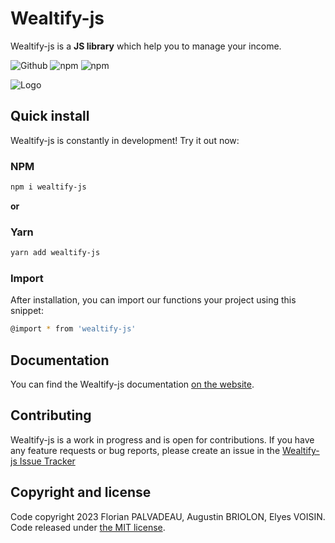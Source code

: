 # Wealtify-js

Wealtify-js is a **JS library** which help you to manage your income.

![Github](https://img.shields.io/github/v/release/FlorianPALVADEAU/Wealtify-js)
![npm](https://img.shields.io/npm/v/wealtify.svg)
![npm](https://img.shields.io/npm/dm/wealtify.svg)

![Logo](https://i.ibb.co/NS8RcJZ/wealtify-js.png)

## Quick install

Wealtify-js is constantly in development! Try it out now:

### NPM

```sh
npm i wealtify-js
```

**or**

### Yarn

```sh
yarn add wealtify-js
```

### Import

After installation, you can import our functions  your project using this snippet:

```sh
@import * from 'wealtify-js'
```

## Documentation

You can find the Wealtify-js documentation [on the website](https://wealtify-js.netlify.app/).

## Contributing

Wealtify-js is a work in progress and is open for contributions. If you have any feature requests or bug reports, please create an issue in the [Wealtify-js Issue Tracker](#)

## Copyright and license 

Code copyright 2023 Florian PALVADEAU, Augustin BRIOLON, Elyes VOISIN. Code released under [the MIT license](https://github.com/jgthms/bulma/blob/master/LICENSE).
